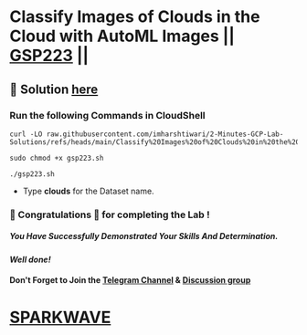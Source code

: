 # Classify Images of Clouds in the Cloud with AutoML Images || [GSP223](https://www.cloudskillsboost.google/focuses/8406?parent=catalog) ||

## 🔑 Solution [here](https://youtu.be/6oiV79R5l38)

### Run the following Commands in CloudShell

```
curl -LO raw.githubusercontent.com/imharshtiwari/2-Minutes-GCP-Lab-Solutions/refs/heads/main/Classify%20Images%20of%20Clouds%20in%20the%20Cloud%20with%20AutoML%20Images/gsp223.sh

sudo chmod +x gsp223.sh

./gsp223.sh
```

* Type **clouds** for the Dataset name.

### 🐼 Congratulations 🎉 for completing the Lab !

##### *You Have Successfully Demonstrated Your Skills And Determination.*

#### *Well done!*

#### Don't Forget to Join the [Telegram Channel](https://t.me/sparkwave.01) & [Discussion group](https://t.me/sparkwave.01chats)

# [SPARKWAVE](https://www.youtube.com/@sparkwave.01)
